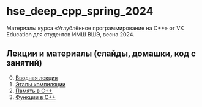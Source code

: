 # hse_deep_cpp_spring_2024

Материалы курса «Углублённое программирование на C++» от VK Education для студентов ИМШ ВШЭ, весна 2024.

## Лекции и материалы (слайды, домашки, код с занятий)
00. [Вводная лекция](lesson-00)
01. [Этапы компиляции](lesson-01)
02. [Память в C++](lesson-02)
03. [Функции в C++](lesson-03)
